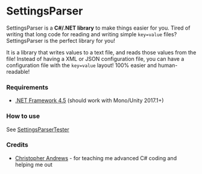 SettingsParser
==============

SettingsParser is a **C#/.NET library** to make things easier for you. Tired of writing that long code for reading and writing simple `key=value` files? SettingsParser is the perfect library for you!

It is a library that writes values to a text file, and reads those values from the file! Instead of having a XML or JSON configuration file, you can have a configuration file with the `key=value` layout! 100% easier and human-readable!


### Requirements
* [.NET Framework 4.5](http://www.microsoft.com/en-us/download/details.aspx?id=17851) (should work with Mono/Unity 2017.1+)


### How to use
See [SettingsParserTester](https://github.com/RockyTV/SettingsParser/blob/master/SettingsParserTester/SettingsParserTester.cs)


### Credits

* [Christopher Andrews](http://github.com/godarklight/) - for teaching me advanced C# coding and helping me out
